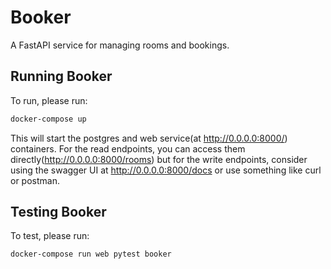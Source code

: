# Booker

A FastAPI service for managing rooms and bookings.

## Running Booker

To run, please run:

```sh
docker-compose up
```

This will start the postgres and web service(at http://0.0.0.0:8000/) containers.
For the read endpoints, you can access them directly(http://0.0.0.0:8000/rooms) but for the write endpoints, consider using the swagger UI at http://0.0.0.0:8000/docs or use something like curl or postman.

## Testing Booker

To test, please run:

```sh
docker-compose run web pytest booker
```
